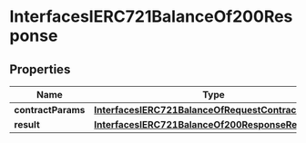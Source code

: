 

# InterfacesIERC721BalanceOf200Response

## Properties

Name | Type | Description | Notes
------------ | ------------- | ------------- | -------------
**contractParams** | [**InterfacesIERC721BalanceOfRequestContractParams**](InterfacesIERC721BalanceOfRequestContractParams.md) |  | 
**result** | [**InterfacesIERC721BalanceOf200ResponseResult**](InterfacesIERC721BalanceOf200ResponseResult.md) |  | 





